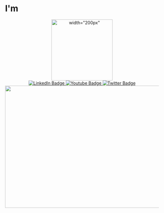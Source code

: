 
<html>
  <h1 class="text-center">I'm <span class="auto-type"></span></h1>
<div id="header" align="center" >
  <img src="https://media.giphy.com/media/KxbZ21Jnz4YdaLN2co/giphy.gif" alt= width="200px" height="200px">
</div>
<div id="badges" align= "center">
  <a href="your-linkedin-URL">
    <img src="https://img.shields.io/badge/LinkedIn-blue?style=for-the-badge&logo=linkedin&logoColor=white" alt="LinkedIn Badge"/>
  </a>
  <a href="your-youtube-URL">
    <img src="https://img.shields.io/badge/YouTube-red?style=for-the-badge&logo=youtube&logoColor=white" alt="Youtube Badge"/>
  </a>
  <a href="your-twitter-URL">
    <img src="https://img.shields.io/badge/Twitter-blue?style=for-the-badge&logo=twitter&logoColor=white" alt="Twitter Badge"/>
  </a>
</div>
  <div align="center">
  <img src="https://c.tenor.com/NOYF3f82b_gAAAAC/programmer.gif" width="600" height="400"/>
</div>

</html>
